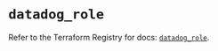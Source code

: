 # `datadog_role`

Refer to the Terraform Registry for docs: [`datadog_role`](https://registry.terraform.io/providers/datadog/datadog/3.76.0/docs/resources/role).
